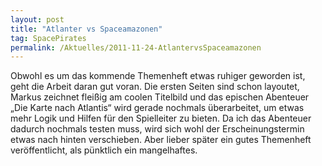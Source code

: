 ```yaml
---
layout: post
title: "Atlanter vs Spaceamazonen"
tag: SpacePirates
permalink: /Aktuelles/2011-11-24-AtlantervsSpaceamazonen
---
```



Obwohl es um das kommende Themenheft etwas ruhiger geworden ist, geht die Arbeit daran gut voran. Die ersten Seiten sind schon layoutet, Markus zeichnet fleißig am coolen Titelbild und das epischen Abenteuer &bdquo;Die Karte nach Atlantis&ldquo; wird gerade nochmals überarbeitet, um etwas mehr Logik und Hilfen für den Spielleiter zu bieten. Da ich das Abenteuer dadurch nochmals testen muss, wird sich wohl der Erscheinungstermin etwas nach hinten verschieben. Aber lieber später ein gutes Themenheft veröffentlicht, als pünktlich ein mangelhaftes.
